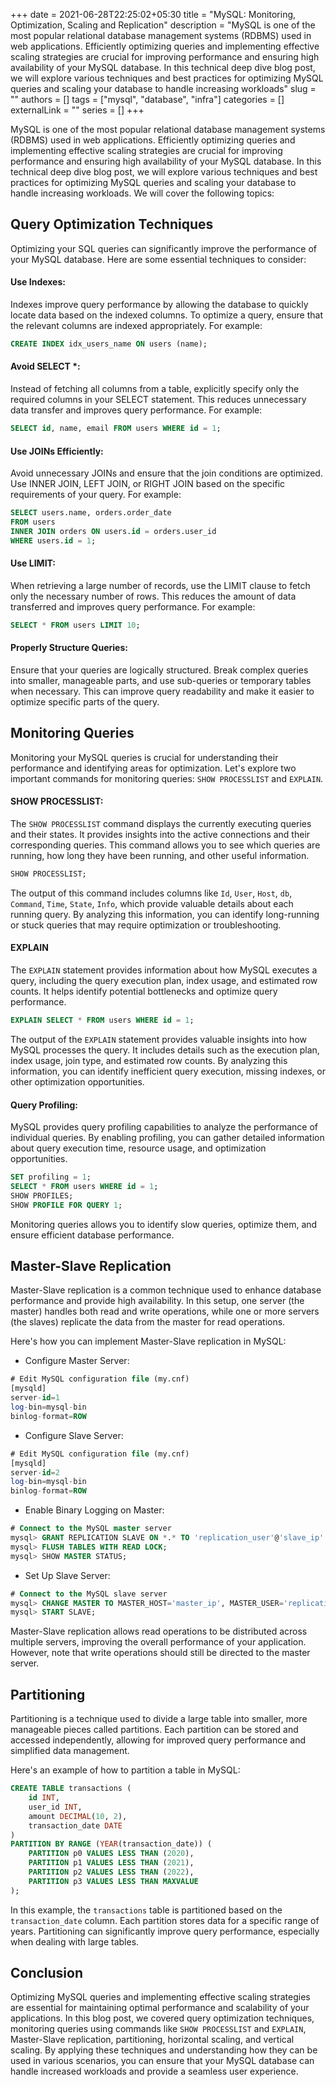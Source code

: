+++ 
date = 2021-06-28T22:25:02+05:30
title = "MySQL: Monitoring, Optimization, Scaling and Replication"
description = "MySQL is one of the most popular relational database management systems (RDBMS) used in web applications. Efficiently optimizing queries and implementing effective scaling strategies are crucial for improving performance and ensuring high availability of your MySQL database. In this technical deep dive blog post, we will explore various techniques and best practices for optimizing MySQL queries and scaling your database to handle increasing workloads"
slug = ""
authors = []
tags = ["mysql", "database", "infra"]
categories = []
externalLink = ""
series = []
+++

MySQL is one of the most popular relational database management systems (RDBMS) used in web applications. Efficiently optimizing queries and implementing effective scaling strategies are crucial for improving performance and ensuring high availability of your MySQL database. In this technical deep dive blog post, we will explore various techniques and best practices for optimizing MySQL queries and scaling your database to handle increasing workloads. We will cover the following topics:

## Query Optimization Techniques

Optimizing your SQL queries can significantly improve the performance of your MySQL database. Here are some essential techniques to consider:

#### Use Indexes:

Indexes improve query performance by allowing the database to quickly locate data based on the indexed columns. To optimize a query, ensure that the relevant columns are indexed appropriately. For example:

```sql
CREATE INDEX idx_users_name ON users (name);
```

#### Avoid SELECT \*:

Instead of fetching all columns from a table, explicitly specify only the required columns in your SELECT statement. This reduces unnecessary data transfer and improves query performance. For example:

```sql
SELECT id, name, email FROM users WHERE id = 1;
```

#### Use JOINs Efficiently:

Avoid unnecessary JOINs and ensure that the join conditions are optimized. Use INNER JOIN, LEFT JOIN, or RIGHT JOIN based on the specific requirements of your query. For example:

```sql
SELECT users.name, orders.order_date
FROM users
INNER JOIN orders ON users.id = orders.user_id
WHERE users.id = 1;
```

#### Use LIMIT:

When retrieving a large number of records, use the LIMIT clause to fetch only the necessary number of rows. This reduces the amount of data transferred and improves query performance. For example:

```sql
SELECT * FROM users LIMIT 10;
```

#### Properly Structure Queries:

Ensure that your queries are logically structured. Break complex queries into smaller, manageable parts, and use sub-queries or temporary tables when necessary. This can improve query readability and make it easier to optimize specific parts of the query.

## Monitoring Queries

Monitoring your MySQL queries is crucial for understanding their performance and identifying areas for optimization. Let's explore two important commands for monitoring queries: `SHOW PROCESSLIST` and `EXPLAIN`.

#### SHOW PROCESSLIST:

The `SHOW PROCESSLIST` command displays the currently executing queries and their states. It provides insights into the active connections and their corresponding queries. This command allows you to see which queries are running, how long they have been running, and other useful information.

```sql
SHOW PROCESSLIST;
```

The output of this command includes columns like `Id`, `User`, `Host`, `db`, `Command`, `Time`, `State`, `Info`, which provide valuable details about each running query. By analyzing this information, you can identify long-running or stuck queries that may require optimization or troubleshooting.

#### EXPLAIN

The `EXPLAIN` statement provides information about how MySQL executes a query, including the query execution plan, index usage, and estimated row counts. It helps identify potential bottlenecks and optimize query performance.

```sql
EXPLAIN SELECT * FROM users WHERE id = 1;
```

The output of the `EXPLAIN` statement provides valuable insights into how MySQL processes the query. It includes details such as the execution plan, index usage, join type, and estimated row counts. By analyzing this information, you can identify inefficient query execution, missing indexes, or other optimization opportunities.

#### Query Profiling:

MySQL provides query profiling capabilities to analyze the performance of individual queries. By enabling profiling, you can gather detailed information about query execution time, resource usage, and optimization opportunities.

```sql
SET profiling = 1;
SELECT * FROM users WHERE id = 1;
SHOW PROFILES;
SHOW PROFILE FOR QUERY 1;
```

Monitoring queries allows you to identify slow queries, optimize them, and ensure efficient database performance.

## Master-Slave Replication

Master-Slave replication is a common technique used to enhance database performance and provide high availability. In this setup, one server (the master) handles both read and write operations, while one or more servers (the slaves) replicate the data from the master for read operations.

Here's how you can implement Master-Slave replication in MySQL:

- Configure Master Server:

```sql
# Edit MySQL configuration file (my.cnf)
[mysqld]
server-id=1
log-bin=mysql-bin
binlog-format=ROW
```

- Configure Slave Server:

```sql
# Edit MySQL configuration file (my.cnf)
[mysqld]
server-id=2
log-bin=mysql-bin
binlog-format=ROW
```

- Enable Binary Logging on Master:

```sql
# Connect to the MySQL master server
mysql> GRANT REPLICATION SLAVE ON *.* TO 'replication_user'@'slave_ip' IDENTIFIED BY 'password';
mysql> FLUSH TABLES WITH READ LOCK;
mysql> SHOW MASTER STATUS;
```

- Set Up Slave Server:

```sql
# Connect to the MySQL slave server
mysql> CHANGE MASTER TO MASTER_HOST='master_ip', MASTER_USER='replication_user', MASTER_PASSWORD='password', MASTER_LOG_FILE='mysql-bin.000001', MASTER_LOG_POS=12345;
mysql> START SLAVE;
```

Master-Slave replication allows read operations to be distributed across multiple servers, improving the overall performance of your application. However, note that write operations should still be directed to the master server.

## Partitioning

Partitioning is a technique used to divide a large table into smaller, more manageable pieces called partitions. Each partition can be stored and accessed independently, allowing for improved query performance and simplified data management.

Here's an example of how to partition a table in MySQL:

```sql
CREATE TABLE transactions (
    id INT,
    user_id INT,
    amount DECIMAL(10, 2),
    transaction_date DATE
)
PARTITION BY RANGE (YEAR(transaction_date)) (
    PARTITION p0 VALUES LESS THAN (2020),
    PARTITION p1 VALUES LESS THAN (2021),
    PARTITION p2 VALUES LESS THAN (2022),
    PARTITION p3 VALUES LESS THAN MAXVALUE
);
```

In this example, the `transactions` table is partitioned based on the `transaction_date` column. Each partition stores data for a specific range of years. Partitioning can significantly improve query performance, especially when dealing with large tables.

## Conclusion

Optimizing MySQL queries and implementing effective scaling strategies are essential for maintaining optimal performance and scalability of your applications. In this blog post, we covered query optimization techniques, monitoring queries using commands like `SHOW PROCESSLIST` and `EXPLAIN`, Master-Slave replication, partitioning, horizontal scaling, and vertical scaling. By applying these techniques and understanding how they can be used in various scenarios, you can ensure that your MySQL database can handle increased workloads and provide a seamless user experience.
